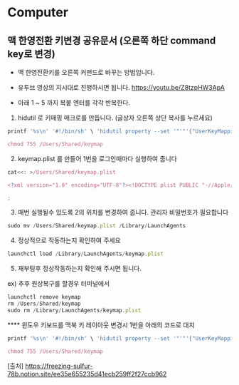 # Computer

## 맥 한영전환 키변경 공유문서 (오른쪽 하단 command key로 변경)

 * 맥 한영전환키를 오른쪽 커맨드로 바꾸는 방법입니다.

 * 유투브 영상의 지시대로 진행하시면 됩니다.  https://youtu.be/Z8tzpHW3ApA

 * 아래 1 ~ 5 까지 복붙 엔터를 각각 반복한다.

1) hidutil 로 키매핑 매크로를 만듭니다. (글상자 오른쪽 상단 복사를 누르세요)

```jsx
printf '%s\n' '#!/bin/sh' \ 'hidutil property --set '"'"'{"UserKeyMapping":[{"HIDKeyboardModifierMappingSrc":0x7000000E7,"HIDKeyboardModifierMappingDst":0x70000006D}]}'"'" \ >/Users/Shared/keymap

chmod 755 /Users/Shared/keymap
```

2) keymap.plist 를 만들어 1번을 로그인때마다 실행하여 줍니다

```jsx
cat<<: >/Users/Shared/keymap.plist

<?xml version="1.0" encoding="UTF-8"?><!DOCTYPE plist PUBLIC "-//Apple//DTD PLIST 1.0//EN" "http://www.apple.com/DTDs/PropertyList-1.0.dtd"><plist version="1.0"><dict><key>Label</key><string>keymap</string><key>ProgramArguments</key><array><string>/Users/Shared/keymap</string></array><key>RunAtLoad</key><true/></dict></plist>

:
```

3) 매번 실행될수 있도록 2의 위치를 변경하여 줍니다. 관리자 비밀번호가 필요합니다

```jsx
sudo mv /Users/Shared/keymap.plist /Library/LaunchAgents
```

4) 정상적으로 작동하는지 확인하여 주세요

```jsx
launchctl load /Library/LaunchAgents/keymap.plist
```

5) 재부팅후 정상작동하는지 확인해 주시면 됩니다.

ex) 추후 원상복구를 할경우 터미널에서

```jsx
launchctl remove keymap
rm /Users/Shared/keymap
sudo rm /Library/LaunchAgents/keymap.plist
```

**** 윈도우 키보드를 맥북 키 레이아웃 변경시 1번을 아래의 코드로 대치

```jsx
printf '%s\n' '#!/bin/sh' \ 'hidutil property --set '"'"'{"UserKeyMapping": [ {"HIDKeyboardModifierMappingSrc": 0x7000000E6,"HIDKeyboardModifierMappingDst": 0x70000006D}, {"HIDKeyboardModifierMappingSrc": 0x7000000E2,"HIDKeyboardModifierMappingDst": 0x7000000E3}, {"HIDKeyboardModifierMappingSrc": 0x7000000E3,"HIDKeyboardModifierMappingDst": 0x7000000E2}]}'"'" \ > /Users/Shared/keymap

chmod 755 /Users/Shared/keymap
```

[출처] https://freezing-sulfur-78b.notion.site/ee35e655235d41ecb259ff2f27ccb962
